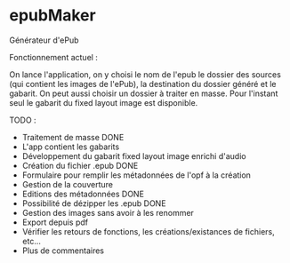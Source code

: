 # epubMaker

Générateur d'ePub

Fonctionnement actuel :

On lance l'application, on y choisi le nom de l'epub le dossier des sources (qui contient les images de l'ePub), la destination
du dossier généré et le gabarit. On peut aussi choisir un dossier à traiter en masse. Pour l'instant seul le gabarit du fixed layout image est disponible. 

TODO :

- Traitement de masse DONE
- L'app contient les gabarits
- Développement du gabarit fixed layout image enrichi d'audio
- Création du fichier .epub DONE
- Formulaire pour remplir les métadonnées de l'opf à la création
- Gestion de la couverture
- Editions des métadonnées DONE
- Possibilité de dézipper les .epub DONE
- Gestion des images sans avoir à les renommer
- Export depuis pdf
- Vérifier les retours de fonctions, les créations/existances de fichiers, etc...
- Plus de commentaires
